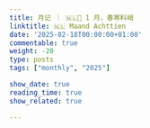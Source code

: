 ```yaml
---
title: 月记 ｜ 🇳🇱🧧 1 月，春寒料峭
linktitle: 🇳🇱 Maand Achttien
date: '2025-02-18T00:00:00+01:00'
commentable: true
weight: -20
type: posts
tags: ["monthly", "2025"]

show_date: true
reading_time: true
show_related: true

---
```




